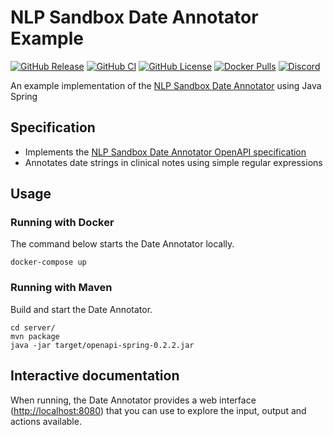 # NLP Sandbox Date Annotator Example

[![GitHub Release](https://img.shields.io/github/release/nlpsandbox/date-annotator-example-java.svg?include_prereleases&color=94398d&labelColor=555555&logoColor=ffffff&style=for-the-badge&logo=github)](https://github.com/nlpsandbox/date-annotator-example-java/releases)
[![GitHub CI](https://img.shields.io/github/workflow/status/nlpsandbox/date-annotator-example-java/ci.svg?color=94398d&labelColor=555555&logoColor=ffffff&style=for-the-badge&logo=github)](https://github.com/nlpsandbox/date-annotator-example-java)
[![GitHub License](https://img.shields.io/github/license/nlpsandbox/date-annotator-example-java.svg?color=94398d&labelColor=555555&logoColor=ffffff&style=for-the-badge&logo=github)](https://github.com/nlpsandbox/date-annotator-example-java)
[![Docker Pulls](https://img.shields.io/docker/pulls/nlpsandbox/date-annotator-example-java.svg?color=94398d&labelColor=555555&logoColor=ffffff&style=for-the-badge&label=pulls&logo=docker)](https://hub.docker.com/r/nlpsandbox/date-annotator-example-java)
[![Discord](https://img.shields.io/discord/770484164393828373.svg?color=94398d&labelColor=555555&logoColor=ffffff&style=for-the-badge&label=Discord&logo=discord)](https://discord.gg/Zb4ymtF "Realtime support / chat with the community and the team")

An example implementation of the [NLP Sandbox Date Annotator] using Java Spring

## Specification

- Implements the [NLP Sandbox Date Annotator OpenAPI specification]
- Annotates date strings in clinical notes using simple regular expressions

## Usage

### Running with Docker

The command below starts the Date Annotator locally.

    docker-compose up

### Running with Maven

Build and start the Date Annotator.

    cd server/
    mvn package
    java -jar target/openapi-spring-0.2.2.jar

## Interactive documentation

When running, the Date Annotator provides a web interface (<http://localhost:8080>)
that you can use to explore the input, output and actions available.

<!-- Definitions -->

[NLP Sandbox Date Annotator]: https://github.com/Sage-Bionetworks/nlp-sandbox-schemas
[NLP Sandbox Date Annotator OpenAPI specification]: https://github.com/Sage-Bionetworks/nlp-sandbox-schemas
<!-- [OpenAPITools/openapi-generator]: https://github.com/OpenAPITools/openapi-generator -->
